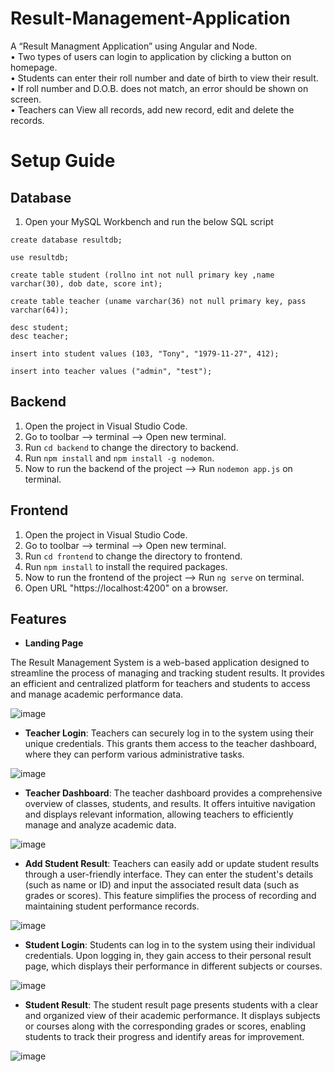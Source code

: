 # Result-Management-Application
A “Result Managment Application” using Angular and Node.<br/>
• Two types of users can login to application by clicking a button on homepage.<br/>
• Students can enter their roll number and date of birth to view their result.<br/>
• If roll number and D.O.B. does not match, an error should be shown on screen.<br/>
• Teachers can View all records, add new record, edit and delete the records.<br/>

# Setup Guide

## Database
1. Open your MySQL Workbench and run the below SQL script
```
create database resultdb;

use resultdb;

create table student (rollno int not null primary key ,name varchar(30), dob date, score int);

create table teacher (uname varchar(36) not null primary key, pass varchar(64));

desc student;
desc teacher;

insert into student values (103, "Tony", "1979-11-27", 412);

insert into teacher values ("admin", "test");
```
  
## Backend
1. Open the project in Visual Studio Code.
2. Go to toolbar --> terminal --> Open new terminal.
3. Run `cd backend` to change the directory to backend.
4. Run `npm install` and `npm install -g nodemon`.
5. Now to run the backend of the project --> Run `nodemon app.js` on terminal.
  
## Frontend
1. Open the project in Visual Studio Code.
2. Go to toolbar --> terminal --> Open new terminal.
3. Run `cd frontend` to change the directory to frontend.
4. Run `npm install` to install the required packages.
5. Now to run the frontend of the project --> Run `ng serve` on terminal.
6. Open URL "https://localhost:4200" on a browser.

## Features

- **Landing Page**

The Result Management System is a web-based application designed to streamline the process of managing and tracking student results. It provides an efficient and centralized platform for teachers and students to access and manage academic performance data.

![image](https://github.com/Ghanshyam89/ResultManagementSystem/assets/63035436/989df587-a1c0-4ac8-9ba5-c8b8ebc7d61b)

- **Teacher Login**: Teachers can securely log in to the system using their unique credentials. This grants them access to the teacher dashboard, where they can perform various administrative tasks.

![image](https://github.com/Ghanshyam89/ResultManagementSystem/assets/63035436/fe71f43e-a37d-4e4b-9f79-e77267fdc78a)

- **Teacher Dashboard**: The teacher dashboard provides a comprehensive overview of classes, students, and results. It offers intuitive navigation and displays relevant information, allowing teachers to efficiently manage and analyze academic data.

![image](https://github.com/Ghanshyam89/ResultManagementSystem/assets/63035436/bfa3bbad-f901-4691-806c-5a2ee2cd9c15)

- **Add Student Result**: Teachers can easily add or update student results through a user-friendly interface. They can enter the student's details (such as name or ID) and input the associated result data (such as grades or scores). This feature simplifies the process of recording and maintaining student performance records.

![image](https://github.com/Ghanshyam89/ResultManagementSystem/assets/63035436/37a80161-a35e-4c75-b7a6-7514cafb3f5c)

- **Student Login**: Students can log in to the system using their individual credentials. Upon logging in, they gain access to their personal result page, which displays their performance in different subjects or courses.

![image](https://github.com/Ghanshyam89/ResultManagementSystem/assets/63035436/63417afc-263f-4806-b3b2-2b9da29ef51e)

- **Student Result**: The student result page presents students with a clear and organized view of their academic performance. It displays subjects or courses along with the corresponding grades or scores, enabling students to track their progress and identify areas for improvement.

![image](https://github.com/Ghanshyam89/ResultManagementSystem/assets/63035436/b9e0317a-4d55-47a8-ab72-b27f22f2dcff)